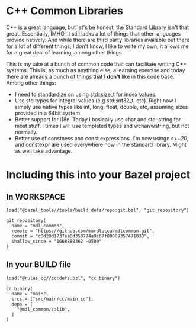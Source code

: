# C++ Common Libraries

C++ is a great language, but let's be honest, the Standard Library isn't that great. Essentially,
IMHO, it still lacks a lot of things that other languages provide natively. And while there are
third party libraries available out there for a lot of different things, I don't know, I like to
write my own, it allows me for a great deal of learning, among other things.

This is my take at a bunch of common code that can facilitate writing C++ systems. This is, as much
as anything else, a learning exercise and today there are already a bunch of things that I **don't** 
like in this code base. Among other things:
* I need to standardize on using std::size_t for index values. 
* Use std types for integral values (e.g std::int32_t, etc). Right now I simply use native types like
int, long, float, double, etc, assuming sizes provided in a 64bit system.
* Better support for i18n. Today I basically use char and std::string for most stuff. I times I will 
use templated types and wchar/wstring, but not normally.
* Better use of constness and const expressions. I'm now usingn c++20, and constexpr are used 
everywhere now in the standard library. Might as well take advantage.

# Including this into your Bazel project
## In WORKSPACE

```
load("@bazel_tools//tools/build_defs/repo:git.bzl", "git_repository")

git_repository(
  name = "mdl_common",
  remote = "https://github.com/mardlucca/mdlcommon.git",
  commit = "c0d28d1737ea0d358774a9c67f80089357471030",
  shallow_since = "1668880362 -0500"
)
```

## In your BUILD file

```
load("@rules_cc//cc:defs.bzl", "cc_binary")

cc_binary(
  name = "main",
  srcs = ["src/main/cc/main.cc"],
  deps = [
    "@mdl_common//:lib",
  ]
)
```
